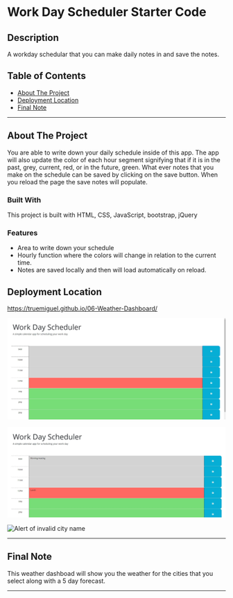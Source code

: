 # Work Day Scheduler Starter Code
<!-- Title  -->

## Description

A workday schedular that you can make daily notes in and save the notes.

## Table of Contents

<!-- Table of Contents -->

- [About The Project](#about_project)
- [Deployment Location](#deployment_location)
- [Final Note](#final_note)

---

## About The Project <a id="about_project"></a>

<!-- About the Project -->

You are able to write down your daily schedule inside of this app. The app will also update the color of each hour segment signifying that if it is in the past, grey, current, red, or in the future, green. What ever notes that you make on the schedule can be saved by clicking on the save button. When you reload the page the save notes will populate. 

### Built With

<!-- Built With -->

This project is built with HTML, CSS, JavaScript, bootstrap, jQuery

### Features

<!-- Features -->

* Area to write down your schedule
* Hourly function where the colors will change in relation to the current time. 
* Notes are saved locally and then will load automatically on reload. 

## Deployment Location <a id="deployment_location"></a>

<!-- Deployment Location -->

https://truemiguel.github.io/06-Weather-Dashboard/

![Page on start up](assets/Images/screen-shot1.JPG)

![Weather of the city](assets/Images/screen-shot2.JPG)

![Alert of invalid city name](assets/Images/screen-shot3.JPG)

---

## Final Note <a id="final_note"></a>

<!-- Final Note -->
This weather dashboad will show you the weather for the cities that you select along with a 5 day forecast. 

---